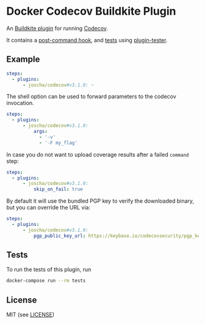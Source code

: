 # Docker Codecov Buildkite Plugin

An [Buildkite plugin](https://buildkite.com/docs/agent/v3/plugins) for running [Codecov](https://docs.codecov.io/docs/testing-with-docker).

It contains a [post-command hook](hooks/command), and [tests](tests/command.bats) using [plugin-tester](https://github.com/buildkite-plugins/plugin-tester).

## Example

```yml
steps:
  - plugins:
      - joscha/codecov#v3.1.0: ~
```

The shell option can be used to forward parameters to the codecov invocation.
```yml
steps:
  - plugins:
      - joscha/codecov#v3.1.0:
          args:
            - '-v'
            - '-F my_flag'
```

In case you do not want to upload coverage results after a failed `command` step:

```yml
steps:
  - plugins:
      - joscha/codecov#v3.1.0:
          skip_on_fail: true
```

By default it will use the bundled PGP key to verify the downloaded binary, but you can override the URL via:


```yml
steps:
  - plugins:
      - joscha/codecov#v3.1.0:
          pgp_public_key_url: https://keybase.io/codecovsecurity/pgp_keys.asc
```


## Tests

To run the tests of this plugin, run
```sh
docker-compose run --rm tests
```

## License

MIT (see [LICENSE](LICENSE))
